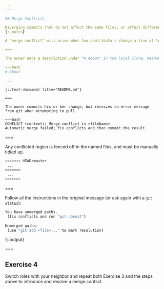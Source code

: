 ```yaml
---
---

## Merge Conflicts

Diverging commits that do not affect the same files, or affect different lines within a file, can usually be merged automatically. If git cannot safely merge commits, it guides you through conflict resolution.
{:.notes}

A "merge conflict" will arise when two contributors change a line of text. For example, if you both add a project description.

===

The owner adds a description under "# About" in the local clone. Meanwhile the collaborator adds a description under "# About" using the GitHub editor in the owner's repository.

~~~bash
# About

...
```

~~~
{:.text-document title="README.md"}

===

The owner commits his or her change, but receives an error message from git when attempting to pull.

~~~bash
CONFLICT (content): Merge conflict in <fileName>
Automatic merge failed; fix conflicts and then commit the result.
~~~

===

Any conflicted region is fenced off in the named files, and must be manually
tidied up.

~~~bash
<<<<<<< HEAD:master
 ...
=======
 ...
>>>>>>>
~~~

===

Follow all the instructions in the original message (or ask again with a 
`git status`):

~~~bash
You have unmerged paths.
 (fix conflicts and run "git commit")
 
Unmerged paths:
 (use "git add <file>..." to mark resolution)
~~~
{:.output}

===

## Exercise 4

Switch roles with your neighbor and repeat both Exercise 3 and the steps above to
introduce and resolve a merge conflict.
